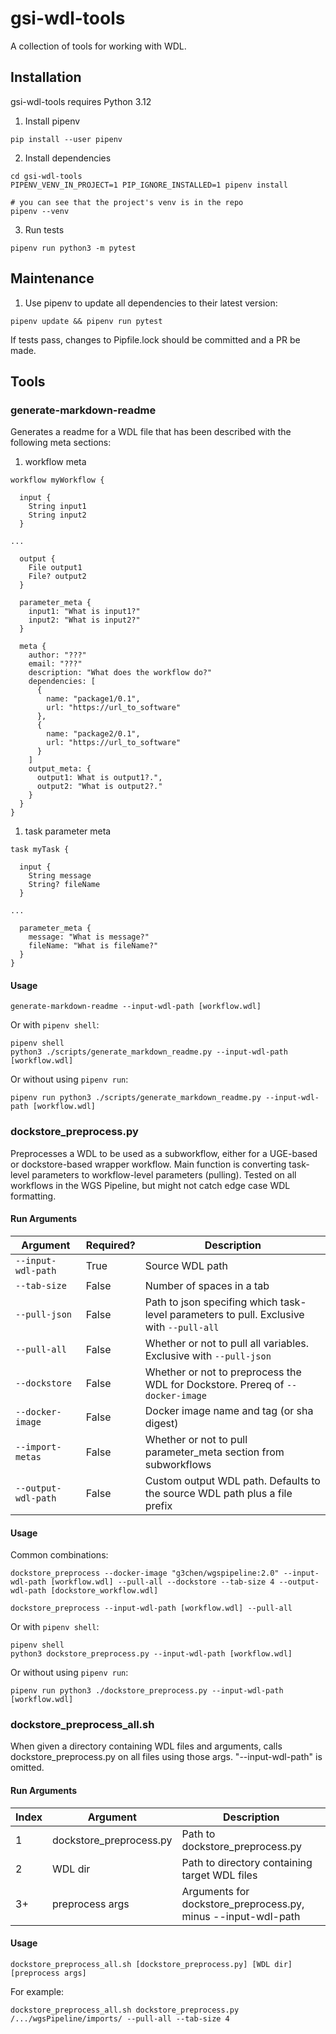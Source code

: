 # gsi-wdl-tools

A collection of tools for working with WDL.

## Installation

gsi-wdl-tools requires Python 3.12

1. Install pipenv
```
pip install --user pipenv
```

2. Install dependencies
```
cd gsi-wdl-tools
PIPENV_VENV_IN_PROJECT=1 PIP_IGNORE_INSTALLED=1 pipenv install

# you can see that the project's venv is in the repo
pipenv --venv
```

3. Run tests
```
pipenv run python3 -m pytest
```

## Maintenance

1. Use pipenv to update all dependencies to their latest version:
```
pipenv update && pipenv run pytest
```
If tests pass, changes to Pipfile.lock should be committed and a PR be made.


## Tools

### generate-markdown-readme

Generates a readme for a WDL file that has been described with the following meta sections:
1. workflow meta
```
workflow myWorkflow {

  input {
    String input1
    String input2
  }

...

  output {
    File output1
    File? output2
  }

  parameter_meta {
    input1: "What is input1?"
    input2: "What is input2?"
  }

  meta {
    author: "???"
    email: "???"
    description: "What does the workflow do?"
    dependencies: [
      {
        name: "package1/0.1",
        url: "https://url_to_software"
      },
      {
        name: "package2/0.1",
        url: "https://url_to_software"
      }
    ]
    output_meta: {
      output1: What is output1?.",
      output2: "What is output2?."
    }
  }
}
```

1. task parameter meta
```
task myTask {

  input {
    String message
    String? fileName
  }

...

  parameter_meta {
    message: "What is message?"
    fileName: "What is fileName?"
  }
}
```

#### Usage

```
generate-markdown-readme --input-wdl-path [workflow.wdl]
```

Or with `pipenv shell`:
```
pipenv shell
python3 ./scripts/generate_markdown_readme.py --input-wdl-path [workflow.wdl]
```

Or without using `pipenv run`:
```
pipenv run python3 ./scripts/generate_markdown_readme.py --input-wdl-path [workflow.wdl]
```


### dockstore_preprocess.py
Preprocesses a WDL to be used as a subworkflow, either for a UGE-based or dockstore-based wrapper workflow. Main function is converting task-level parameters to workflow-level parameters (pulling).
Tested on all workflows in the WGS Pipeline, but might not catch edge case WDL formatting.

#### Run Arguments
Argument|Required?|Description
---|---|---
`--input-wdl-path`|True|Source WDL path
`--tab-size`|False|Number of spaces in a tab
`--pull-json`|False|Path to json specifing which task-level parameters to pull. Exclusive with `--pull-all`
`--pull-all`|False|Whether or not to pull all variables. Exclusive with `--pull-json`
`--dockstore`|False|Whether or not to preprocess the WDL for Dockstore. Prereq of `--docker-image`
`--docker-image`|False|Docker image name and tag (or sha digest)
`--import-metas`|False|Whether or not to pull parameter_meta section from subworkflows
`--output-wdl-path`|False|Custom output WDL path. Defaults to the source WDL path plus a file prefix

#### Usage
Common combinations:
```
dockstore_preprocess --docker-image "g3chen/wgspipeline:2.0" --input-wdl-path [workflow.wdl] --pull-all --dockstore --tab-size 4 --output-wdl-path [dockstore_workflow.wdl]
```
```
dockstore_preprocess --input-wdl-path [workflow.wdl] --pull-all
```

Or with `pipenv shell`:
```
pipenv shell
python3 dockstore_preprocess.py --input-wdl-path [workflow.wdl]
```

Or without using `pipenv run`:
```
pipenv run python3 ./dockstore_preprocess.py --input-wdl-path [workflow.wdl]
```


### dockstore_preprocess_all.sh
When given a directory containing WDL files and arguments, calls dockstore_preprocess.py on all files using those args. "--input-wdl-path" is omitted.

#### Run Arguments
Index|Argument|Description
---|---|---
1|dockstore_preprocess.py|Path to dockstore_preprocess.py
2|WDL dir|Path to directory containing target WDL files
3+|preprocess args|Arguments for dockstore_preprocess.py, minus --input-wdl-path

#### Usage
```
dockstore_preprocess_all.sh [dockstore_preprocess.py] [WDL dir] [preprocess args]
```
For example:
```
dockstore_preprocess_all.sh dockstore_preprocess.py /.../wgsPipeline/imports/ --pull-all --tab-size 4
```
